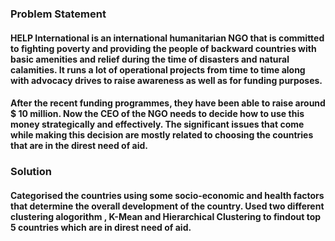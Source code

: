 ### Problem Statement
#### HELP International is an international humanitarian NGO that is committed to fighting poverty and providing the people of backward countries with basic amenities and relief during the time of disasters and natural calamities. It runs a lot of operational projects from time to time along with advocacy drives to raise awareness as well as for funding purposes.
#### After the recent funding programmes, they have been able to raise around $ 10 million. Now the CEO of the NGO needs to decide how to use this money strategically and effectively. The significant issues that come while making this decision are mostly related to choosing the countries that are in the direst need of aid. 
### Solution
#### Categorised the countries using some socio-economic and health factors that determine the overall development of the country. Used two different clustering alogorithm , K-Mean and Hierarchical Clustering to findout top 5 countries which are in direst need of aid.